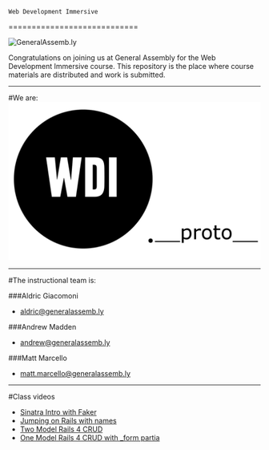 	Web Development Immersive
============================

![](https://github.com/generalassembly/ga-ruby-on-rails-for-devs/raw/master/images/ga.png "GeneralAssemb.ly")

Congratulations on joining us at General Assembly for the Web Development Immersive course.  This repository is the place where course materials are distributed and work is submitted.

---

#We are: 
![image](./WDIProto.png)

---

#The instructional team is:

###Aldric Giacomoni
* <aldric@generalassemb.ly>

###Andrew Madden
* <andrew@generalassemb.ly>


###Matt Marcello 
* <matt.marcello@generalassemb.ly>

---
#Class videos
- [Sinatra Intro with Faker](http://youtu.be/sFkCGassvoQ)
- [Jumping on Rails with names](http://youtu.be/2JJvp-OI39w)
- [Two Model Rails 4 CRUD](http://youtu.be/u4V4uPb9K2A)
- [One Model Rails 4 CRUD with _form partia](http://youtu.be/m8ssT1G2Gtg)






